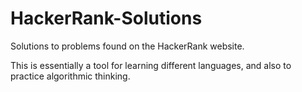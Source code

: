# HackerRank-Solutions
Solutions to problems found on the HackerRank website.

This is essentially a tool for learning different languages, and also to practice algorithmic thinking.
